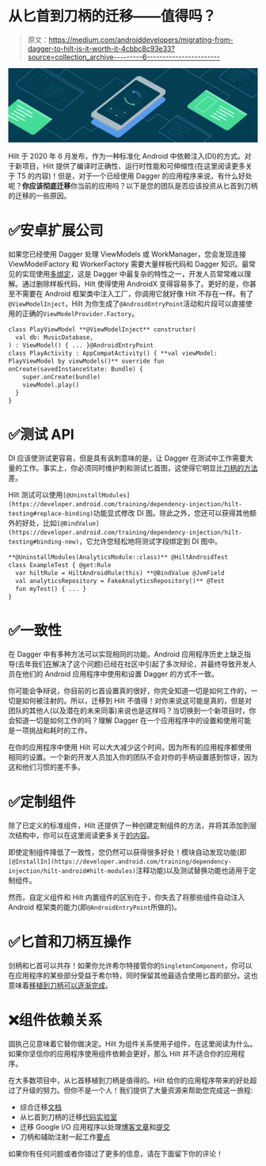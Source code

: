 # 从匕首到刀柄的迁移——值得吗？

> 原文：<https://medium.com/androiddevelopers/migrating-from-dagger-to-hilt-is-it-worth-it-4cbbc8c93e33?source=collection_archive---------6----------------------->

![](img/b07555fbeb7cabf07ce1f73109da516b.png)

Hilt 于 2020 年 6 月发布，作为一种标准化 Android 中依赖注入(DI)的方式。对于新项目，Hilt 提供了编译时正确性、运行时性能和可伸缩性(在这里阅读更多关于 T5 的内容)！但是，对于一个已经使用 Dagger 的应用程序来说，有什么好处呢？**你应该彻底迁移**你当前的应用吗？以下是您的团队是否应该投资从匕首到刀柄的迁移的一些原因。

# ✅安卓扩展公司

如果您已经使用 Dagger 处理 ViewModels 或 WorkManager，您会发现连接 ViewModelFactory 和 WorkerFactory 需要大量样板代码和 Dagger 知识。最常见的实现使用[多绑定](https://dagger.dev/dev-guide/multibindings.html)，这是 Dagger 中最复杂的特性之一，开发人员常常难以理解。通过删除样板代码，Hilt 使得使用 AndroidX 变得容易多了。更好的是，你甚至不需要在 Android 框架类中注入工厂，你调用它就好像 Hilt 不存在一样。有了`@ViewModelInject`，Hilt 为你生成了`@AndroidEntryPoint`活动和片段可以直接使用的正确的`ViewModelProvider.Factory`。

```
class PlayViewModel **@ViewModelInject** constructor(
  val db: MusicDatabase,
) : ViewModel() { ... }@AndroidEntryPoint
class PlayActivity : AppCompatActivity() { **val viewModel: PlayViewModel by viewModels()** override fun onCreate(savedInstanceState: Bundle) {
    super.onCreate(bundle)
    viewModel.play()
  }
}
```

# ✅测试 API

DI 应该使测试更容易，但是具有讽刺意味的是，让 Dagger 在测试中工作需要大量的工作。事实上，你必须同时维护刺和测试匕首图，这使得它明显比[刀柄的方法](https://developer.android.com/training/dependency-injection/hilt-testing)差。

Hilt 测试可以使用`[@UninstallModules](https://developer.android.com/training/dependency-injection/hilt-testing#replace-binding)`功能显式修改 DI 图。除此之外，您还可以获得其他额外的好处，比如`[@BindValue](https://developer.android.com/training/dependency-injection/hilt-testing#binding-new)`，它允许您轻松地将测试字段绑定到 DI 图中。

```
**@UninstallModules(AnalyticsModule::class)** @HiltAndroidTest
class ExampleTest { @get:Rule
  var hiltRule = HiltAndroidRule(this) **@BindValue @JvmField
  val analyticsRepository = FakeAnalyticsRepository()** @Test 
  fun myTest() { ... }
}
```

# ✅一致性

在 Dagger 中有多种方法可以实现相同的功能。Android 应用程序历史上缺乏指导(去年我们[在](https://developer.android.com/training/dependency-injection/dagger-basics)解决了这个问题)已经在社区中引起了多次辩论，并最终导致开发人员在他们的 Android 应用程序中使用和设置 Dagger 的方式不一致。

你可能会争辩说，你目前的匕首设置真的很好，你完全知道一切是如何工作的，一切是如何被注射的。所以，迁移到 Hilt 不值得！对你来说这可能是真的，但是对团队的其他人(以及潜在的未来同事)来说也是这样吗？当切换到一个新项目时，你会知道一切是如何工作的吗？理解 Dagger 在一个应用程序中的设置和使用可能是一项挑战和耗时的工作。

在你的应用程序中使用 Hilt 可以大大减少这个时间，因为所有的应用程序都使用相同的设置。一个新的开发人员加入你的团队不会对你的手柄设置感到惊讶，因为这和他们习惯的差不多。

# ✅定制组件

除了已定义的标准组件，Hilt 还提供了一种创建定制组件的方法，并将其添加到层次结构中，你可以在这里阅读更多关于[的内容](/androiddevelopers/hilt-adding-components-to-the-hierarchy-96f207d6d92d)。

即使定制组件降低了一致性，您仍然可以获得很多好处！模块自动发现功能(即`[@InstallIn](https://developer.android.com/training/dependency-injection/hilt-android#hilt-modules)`注释功能)以及测试替换功能也适用于定制组件。

然而，自定义组件和 Hilt 内置组件的区别在于，你失去了将那些组件自动注入 Android 框架类的能力(即`@AndroidEntryPoint`所做的)。

# ✅匕首和刀柄互操作

剑柄和匕首可以共存！如果你允许希尔特接管你的`SingletonComponent`，你可以在应用程序的某些部分受益于希尔特，同时保留其他最适合使用匕首的部分。这也意味着[移植到刀柄可以逐渐完成](https://codelabs.developers.google.com/codelabs/android-dagger-to-hilt#0)。

# ❌组件依赖关系

固执己见意味着它替你做决定。Hilt 为组件关系使用子组件，在这里阅读为什么。如果你坚信你的应用程序使用组件依赖会更好，那么 Hilt 并不适合你的应用程序。

在大多数项目中，从匕首移植到刀柄是值得的。Hilt 给你的应用程序带来的好处超过了升级的努力。但你不是一个人！我们提供了大量资源来帮助您完成这一旅程:

*   综合迁移[文档](https://dagger.dev/hilt/migration-guide)
*   从匕首到刀柄的迁移[代码实验室](https://codelabs.developers.google.com/codelabs/android-dagger-to-hilt#0)
*   迁移 Google I/O 应用程序以处理[博客文章](/androiddevelopers/migrating-the-google-i-o-app-to-hilt-f3edf03affe5)和[提交](https://github.com/google/iosched/commit/9c20fdd52d446e5fdb03369e50fb196c31ae16e3)
*   刀柄和辅助注射一起工作[要点](https://gist.github.com/manuelvicnt/437668cda3a891d347e134b1de29aee1)

如果你有任何问题或者你错过了更多的信息，请在下面留下你的评论！